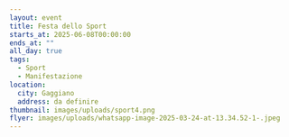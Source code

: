```yaml
---
layout: event
title: Festa dello Sport
starts_at: 2025-06-08T00:00:00
ends_at: ""
all_day: true
tags:
  - Sport
  - Manifestazione
location:
  city: Gaggiano
  address: da definire
thumbnail: images/uploads/sport4.png
flyer: images/uploads/whatsapp-image-2025-03-24-at-13.34.52-1-.jpeg
---
```

